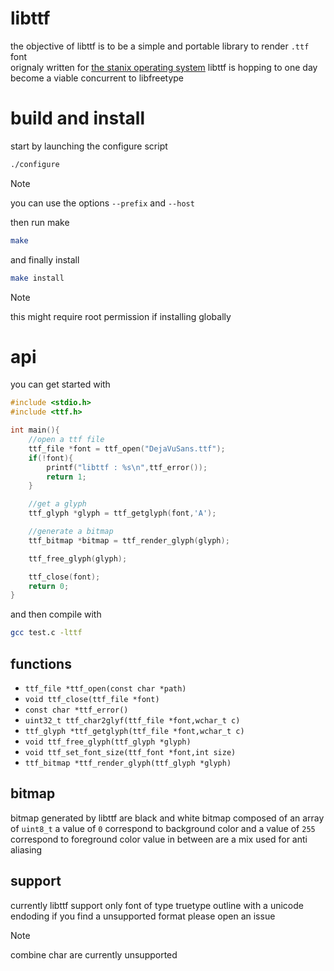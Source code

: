 # libttf
the objective of libttf is to be a simple and portable library to render `.ttf` font  
orignaly written for [the stanix operating system](https://github.com/tayoky/stanix) libttf is hopping to one day become a viable concurrent to libfreetype

# build and install
start by launching the configure script
```sh
./configure
```
> [!NOTE]
> you can use the options `--prefix` and `--host`

then run make
```sh
make
```

and finally install
```sh
make install
```
> [!NOTE]
> this might require root permission if installing globally

# api
you can get started with
```c
#include <stdio.h>
#include <ttf.h>

int main(){
    //open a ttf file
    ttf_file *font = ttf_open("DejaVuSans.ttf");
    if(!font){
        printf("libttf : %s\n",ttf_error());
        return 1;
    }

    //get a glyph
    ttf_glyph *glyph = ttf_getglyph(font,'A');

    //generate a bitmap
    ttf_bitmap *bitmap = ttf_render_glyph(glyph);

    ttf_free_glyph(glyph);

    ttf_close(font);
    return 0;
}
```

and then compile with
```sh
gcc test.c -lttf
```

## functions
- `ttf_file *ttf_open(const char *path)`
- `void ttf_close(ttf_file *font)`
- `const char *ttf_error()`
- `uint32_t ttf_char2glyf(ttf_file *font,wchar_t c)`
- `ttf_glyph *ttf_getglyph(ttf_file *font,wchar_t c)`
- `void ttf_free_glyph(ttf_glyph *glyph)`
- `void ttf_set_font_size(ttf_font *font,int size)`
- `ttf_bitmap *ttf_render_glyph(ttf_glyph *glyph)`

## bitmap
bitmap generated by libttf are black and white bitmap composed of an array of `uint8_t` a value of `0` correspond to background color and a value of `255` correspond to foreground color value in between are a mix used for anti aliasing

## support
currently libttf support only font of type truetype outline with a unicode endoding if you find a unsupported format please open an issue
> [!NOTE]  
> combine char are currently unsupported

